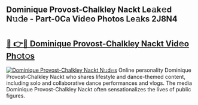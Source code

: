 ## Dominique Provost-Chalkley Nackt Le𝚊k𝚎d N𝚞𝚍e - Part-0Ca Vid𝚎o Photos Le𝚊ks 2J8N4

# <h2><a href="http://fb92xw.evod.top/?m=Dominique+Provost-Chalkley+Nackt">🔗 👉🔴 Dominique Provost-Chalkley Nackt Vid𝚎o Ph𝚘t𝚘s</a></h2>

[![Dominique Provost-Chalkley Nackt N𝚞d𝚎s](https://i.imgur.com/8V9OHl7.gif)](http://fb92xw.evod.top/?m=Dominique+Provost-Chalkley+Nackt)
Online personality Dominique Provost-Chalkley Nackt who shares lifestyle and dance-themed content, including solo and collaborative dance performances and vlogs. The media Dominique Provost-Chalkley Nackt often sensationalizes the lives of public figures. 
